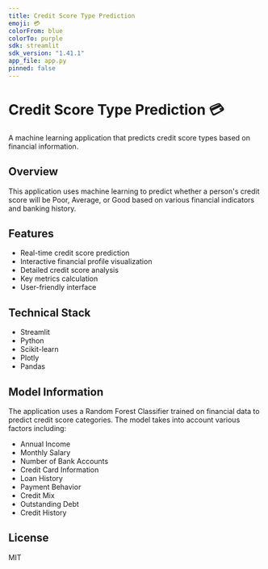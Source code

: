 ```yaml
---
title: Credit Score Type Prediction
emoji: 💳
colorFrom: blue
colorTo: purple
sdk: streamlit
sdk_version: "1.41.1"
app_file: app.py
pinned: false
---
```


# Credit Score Type Prediction 💳

A machine learning application that predicts credit score types based on financial information.

## Overview
This application uses machine learning to predict whether a person's credit score will be Poor, Average, or Good based on various financial indicators and banking history.

## Features
- Real-time credit score prediction
- Interactive financial profile visualization
- Detailed credit score analysis
- Key metrics calculation
- User-friendly interface

## Technical Stack
- Streamlit
- Python
- Scikit-learn
- Plotly
- Pandas

## Model Information
The application uses a Random Forest Classifier trained on financial data to predict credit score categories. The model takes into account various factors including:
- Annual Income
- Monthly Salary
- Number of Bank Accounts
- Credit Card Information
- Loan History
- Payment Behavior
- Credit Mix
- Outstanding Debt
- Credit History

## License
MIT
